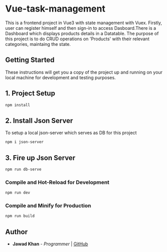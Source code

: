 # Vue-task-management

This is a frontend project in Vue3 with state management with Vuex. Firstly, user can register himself and then sign-in to access Dasboard.There is a Dashboard which displays products details in a Datatable. The purpose of this project is to do CRUD operations on 'Products' with their relevant categories, maintaing the state.

## Getting Started

These instructions will get you a copy of the project up and running on your local machine for development and testing purposes.

## 1. Project Setup

```sh
npm install
```

## 2. Install Json Server

To setup a local json-server which serves as DB for this project

```sh
npm i json-server
```

## 3. Fire up Json Server

```sh
npm run db-serve
```

### Compile and Hot-Reload for Development

```sh
npm run dev
```

### Compile and Minify for Production

```sh
npm run build
```

## Author

- **Jawad Khan** - _Programmer_ | [GitHub](https://github.com/jawadkhan13/)
